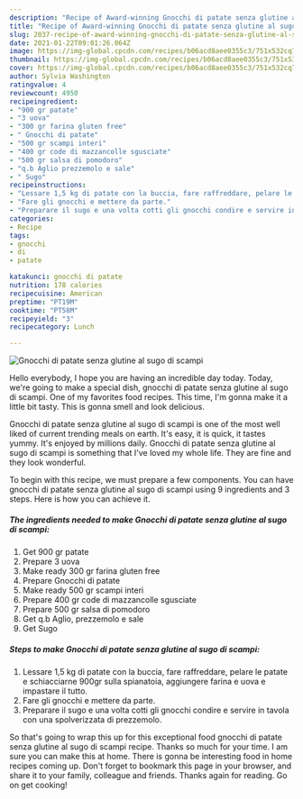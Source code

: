 ```yaml
---
description: "Recipe of Award-winning Gnocchi di patate senza glutine al sugo di scampi"
title: "Recipe of Award-winning Gnocchi di patate senza glutine al sugo di scampi"
slug: 2037-recipe-of-award-winning-gnocchi-di-patate-senza-glutine-al-sugo-di-scampi
date: 2021-01-22T09:01:26.064Z
image: https://img-global.cpcdn.com/recipes/b06acd8aee0355c3/751x532cq70/gnocchi-di-patate-senza-glutine-al-sugo-di-scampi-recipe-main-photo.jpg
thumbnail: https://img-global.cpcdn.com/recipes/b06acd8aee0355c3/751x532cq70/gnocchi-di-patate-senza-glutine-al-sugo-di-scampi-recipe-main-photo.jpg
cover: https://img-global.cpcdn.com/recipes/b06acd8aee0355c3/751x532cq70/gnocchi-di-patate-senza-glutine-al-sugo-di-scampi-recipe-main-photo.jpg
author: Sylvia Washington
ratingvalue: 4
reviewcount: 4950
recipeingredient:
- "900 gr patate"
- "3 uova"
- "300 gr farina gluten free"
- " Gnocchi di patate"
- "500 gr scampi interi"
- "400 gr code di mazzancolle sgusciate"
- "500 gr salsa di pomodoro"
- "q.b Aglio prezzemolo e sale"
- " Sugo"
recipeinstructions:
- "Lessare 1,5 kg di patate con la buccia, fare raffreddare, pelare le patate e schiacciarne 900gr sulla spianatoia, aggiungere farina e uova e impastare il tutto."
- "Fare gli gnocchi e mettere da parte."
- "Preparare il sugo e una volta cotti gli gnocchi condire e servire in tavola con una spolverizzata di prezzemolo."
categories:
- Recipe
tags:
- gnocchi
- di
- patate

katakunci: gnocchi di patate 
nutrition: 178 calories
recipecuisine: American
preptime: "PT19M"
cooktime: "PT58M"
recipeyield: "3"
recipecategory: Lunch

---
```



![Gnocchi di patate senza glutine al sugo di scampi](https://img-global.cpcdn.com/recipes/b06acd8aee0355c3/751x532cq70/gnocchi-di-patate-senza-glutine-al-sugo-di-scampi-recipe-main-photo.jpg)

Hello everybody, I hope you are having an incredible day today. Today, we're going to make a special dish, gnocchi di patate senza glutine al sugo di scampi. One of my favorites food recipes. This time, I'm gonna make it a little bit tasty. This is gonna smell and look delicious.

Gnocchi di patate senza glutine al sugo di scampi is one of the most well liked of current trending meals on earth. It's easy, it is quick, it tastes yummy. It's enjoyed by millions daily. Gnocchi di patate senza glutine al sugo di scampi is something that I've loved my whole life. They are fine and they look wonderful.




To begin with this recipe, we must prepare a few components. You can have gnocchi di patate senza glutine al sugo di scampi using 9 ingredients and 3 steps. Here is how you can achieve it.

<!--inarticleads1-->

##### The ingredients needed to make Gnocchi di patate senza glutine al sugo di scampi:

1. Get 900 gr patate
1. Prepare 3 uova
1. Make ready 300 gr farina gluten free
1. Prepare  Gnocchi di patate
1. Make ready 500 gr scampi interi
1. Prepare 400 gr code di mazzancolle sgusciate
1. Prepare 500 gr salsa di pomodoro
1. Get q.b Aglio, prezzemolo e sale
1. Get  Sugo




<!--inarticleads2-->

##### Steps to make Gnocchi di patate senza glutine al sugo di scampi:

1. Lessare 1,5 kg di patate con la buccia, fare raffreddare, pelare le patate e schiacciarne 900gr sulla spianatoia, aggiungere farina e uova e impastare il tutto.
1. Fare gli gnocchi e mettere da parte.
1. Preparare il sugo e una volta cotti gli gnocchi condire e servire in tavola con una spolverizzata di prezzemolo.




So that's going to wrap this up for this exceptional food gnocchi di patate senza glutine al sugo di scampi recipe. Thanks so much for your time. I am sure you can make this at home. There is gonna be interesting food in home recipes coming up. Don't forget to bookmark this page in your browser, and share it to your family, colleague and friends. Thanks again for reading. Go on get cooking!
